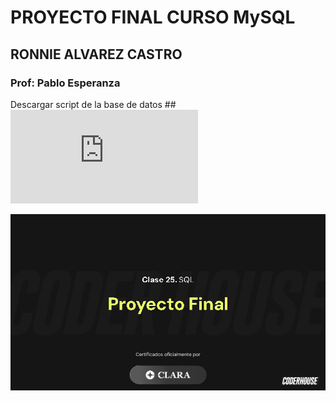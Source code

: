 # PROYECTO FINAL CURSO MySQL
## RONNIE ALVAREZ CASTRO
### Prof: Pablo Esperanza

Descargar script de la base de datos
##![2](https://github.com/RonnieAlvarez/ProyFinal_MySQL/blob/main/meldb.sql)

![1](https://github.com/RonnieAlvarez/ProyFinal_MySQL/blob/main/proyfinal.png)

